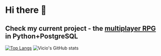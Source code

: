 # Hi there 👋

## Check my current project - the [multiplayer RPG](https://github.com/miniprojectPythonGame) in Python+PostgreSQL

[![Top Langs](https://github-readme-stats.vercel.app/api/top-langs/?username=Viciooo&langs_count=8&layout=compact)](https://github.com/Viciooo/github-readme-stats)
![Vicio's GitHub stats](https://github-readme-stats.vercel.app/api?username=Viciooo&show_icons=true&theme=radical)

